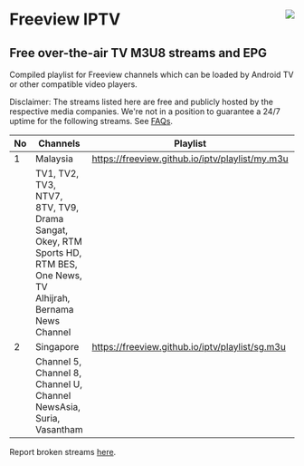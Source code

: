 # Freeview IPTV<img align="right" src="https://www.myfreeview.tv/assets//images/logo_eng.png">
## Free over-the-air TV M3U8 streams and EPG 

Compiled playlist for Freeview channels which can be loaded by Android TV or other compatible video players.

Disclaimer: The streams listed here are free and publicly hosted by the respective media companies. We're not in a position to guarantee a 24/7 uptime for the following streams. See [FAQs](https://github.com/freeview/iptv/wiki/FAQ).

| No | Channels | Playlist |  EPG (7 days) |
| --- | --- | --- | --- |
| 1 | Malaysia | https://freeview.github.io/iptv/playlist/my.m3u | https://freeview.github.io/iptv/epg/my.xml |
|  | TV1, TV2, TV3, NTV7, 8TV, TV9, Drama Sangat, Okey, RTM Sports HD, RTM BES, One News, TV Alhijrah, Bernama News Channel | | |
| 2 | Singapore | https://freeview.github.io/iptv/playlist/sg.m3u | https://freeview.github.io/iptv/epg/sg.xml |
|  | Channel 5, Channel 8, Channel U, Channel NewsAsia, Suria, Vasantham | | |

Report broken streams [here](https://github.com/hsytes/iptv/issues/new).

